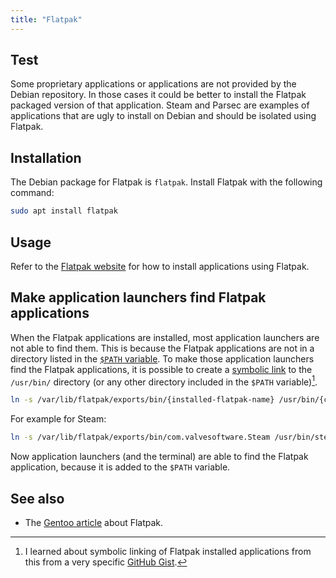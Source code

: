 ```yaml
---
title: "Flatpak"
---
```


## Test
Some proprietary applications or applications are not provided by the Debian repository.
In those cases it could be better to install the Flatpak packaged version of that application.
Steam and Parsec are examples of applications that are ugly to install on Debian and should be isolated using Flatpak.

## Installation
The Debian package for Flatpak is `flatpak`. Install Flatpak with the following command:

```sh
sudo apt install flatpak
```

## Usage
Refer to the [Flatpak website](https://flatpak.org/) for how to install applications using Flatpak.

## Make application launchers find Flatpak applications
When the Flatpak applications are installed, most application launchers are not able to find them.
This is because the Flatpak applications are not in a directory listed in the [`$PATH` variable](path-variable).
To make those application launchers find the Flatpak applications,
it is possible to create a [symbolic link](symbolic-link) to the `/usr/bin/` directory
(or any other directory included in the `$PATH` variable)[^1].

[^1]: I learned about symbolic linking of Flatpak installed applications from this from a very specific [GitHub Gist](https://gist.github.com/curioswati/668e9e120ddd4b6f8d07dc28b5780d22).

```sh
ln -s /var/lib/flatpak/exports/bin/{installed-flatpak-name} /usr/bin/{custom-name}
```

For example for Steam:

```sh
ln -s /var/lib/flatpak/exports/bin/com.valvesoftware.Steam /usr/bin/steam
```

Now application launchers (and the terminal) are able to find the Flatpak application,
because it is added to the `$PATH` variable.

## See also
* The [Gentoo article](https://wiki.gentoo.org/wiki/Flatpak) about Flatpak.
